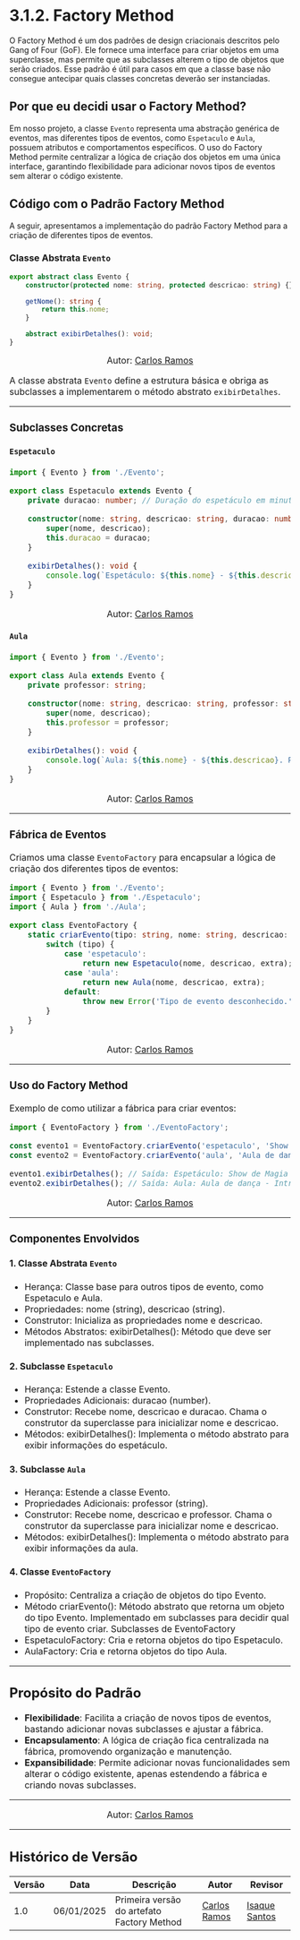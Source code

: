 # 3.1.2. Factory Method

O Factory Method é um dos padrões de design criacionais descritos pelo Gang of Four (GoF). Ele fornece uma interface para criar objetos em uma superclasse, mas permite que as subclasses alterem o tipo de objetos que serão criados. Esse padrão é útil para casos em que a classe base não consegue antecipar quais classes concretas deverão ser instanciadas.

## Por que eu decidi usar o Factory Method?

Em nosso projeto, a classe `Evento` representa uma abstração genérica de eventos, mas diferentes tipos de eventos, como `Espetaculo` e `Aula`, possuem atributos e comportamentos específicos. O uso do Factory Method permite centralizar a lógica de criação dos objetos em uma única interface, garantindo flexibilidade para adicionar novos tipos de eventos sem alterar o código existente.

## Código com o Padrão Factory Method

A seguir, apresentamos a implementação do padrão Factory Method para a criação de diferentes tipos de eventos.

### Classe Abstrata `Evento`

```typescript
export abstract class Evento {
    constructor(protected nome: string, protected descricao: string) {}

    getNome(): string {
        return this.nome;
    }

    abstract exibirDetalhes(): void;
}
```
<font size="3"><p style="text-align: center">Autor: [Carlos Ramos](https://github.com/carlosramos) 

A classe abstrata `Evento` define a estrutura básica e obriga as subclasses a implementarem o método abstrato `exibirDetalhes`.

---

### Subclasses Concretas

#### `Espetaculo`

```typescript
import { Evento } from './Evento';

export class Espetaculo extends Evento {
    private duracao: number; // Duração do espetáculo em minutos

    constructor(nome: string, descricao: string, duracao: number) {
        super(nome, descricao);
        this.duracao = duracao;
    }

    exibirDetalhes(): void {
        console.log(`Espetáculo: ${this.nome} - ${this.descricao}. Duração: ${this.duracao} minutos.`);
    }
}
```
<font size="3"><p style="text-align: center">Autor: [Carlos Ramos](https://github.com/carlosramos) 

#### `Aula`

```typescript
import { Evento } from './Evento';

export class Aula extends Evento {
    private professor: string;

    constructor(nome: string, descricao: string, professor: string) {
        super(nome, descricao);
        this.professor = professor;
    }

    exibirDetalhes(): void {
        console.log(`Aula: ${this.nome} - ${this.descricao}. Professor: ${this.professor}.`);
    }
}
```
<font size="3"><p style="text-align: center">Autor: [Carlos Ramos](https://github.com/carlosramos) 

---

### Fábrica de Eventos

Criamos uma classe `EventoFactory` para encapsular a lógica de criação dos diferentes tipos de eventos:

```typescript
import { Evento } from './Evento';
import { Espetaculo } from './Espetaculo';
import { Aula } from './Aula';

export class EventoFactory {
    static criarEvento(tipo: string, nome: string, descricao: string, extra: any): Evento {
        switch (tipo) {
            case 'espetaculo':
                return new Espetaculo(nome, descricao, extra);
            case 'aula':
                return new Aula(nome, descricao, extra);
            default:
                throw new Error('Tipo de evento desconhecido.');
        }
    }
}
```

<font size="3"><p style="text-align: center">Autor: [Carlos Ramos](https://github.com/carlosramos) 

---

### Uso do Factory Method

Exemplo de como utilizar a fábrica para criar eventos:

```typescript
import { EventoFactory } from './EventoFactory';

const evento1 = EventoFactory.criarEvento('espetaculo', 'Show de Magia', 'Um show incrível de ilusionismo.', 90);
const evento2 = EventoFactory.criarEvento('aula', 'Aula de dança', 'Introdução à dança.', 'Professor Isaque');

evento1.exibirDetalhes(); // Saída: Espetáculo: Show de Magia - Um show incrível de ilusionismo. Duração: 90 minutos.
evento2.exibirDetalhes(); // Saída: Aula: Aula de dança - Introdução à dança. Professor: Professor Isaque.
```

<font size="3"><p style="text-align: center">Autor: [Carlos Ramos](https://github.com/carlosramos) 

---

### Componentes Envolvidos
#### 1. Classe Abstrata `Evento`
- Herança: Classe base para outros tipos de evento, como Espetaculo e Aula.
- Propriedades: nome (string), descricao (string).
- Construtor: Inicializa as propriedades nome e descricao.
- Métodos Abstratos:
exibirDetalhes(): Método que deve ser implementado nas subclasses.


#### 2. Subclasse `Espetaculo`
- Herança: Estende a classe Evento.
- Propriedades Adicionais: duracao (number).
- Construtor:
Recebe nome, descricao e duracao.
Chama o construtor da superclasse para inicializar nome e descricao.
- Métodos:
exibirDetalhes(): Implementa o método abstrato para exibir informações do espetáculo.


#### 3. Subclasse `Aula`
- Herança: Estende a classe Evento.
- Propriedades Adicionais: professor (string).
- Construtor:
Recebe nome, descricao e professor.
Chama o construtor da superclasse para inicializar nome e descricao.
- Métodos:
exibirDetalhes(): Implementa o método abstrato para exibir informações da aula.


#### 4. Classe `EventoFactory`
- Propósito: Centraliza a criação de objetos do tipo Evento.
- Método criarEvento():
Método abstrato que retorna um objeto do tipo Evento.
Implementado em subclasses para decidir qual tipo de evento criar.
Subclasses de EventoFactory
- EspetaculoFactory: Cria e retorna objetos do tipo Espetaculo.
- AulaFactory: Cria e retorna objetos do tipo Aula.

--- 

## Propósito do Padrão

- **Flexibilidade**: Facilita a criação de novos tipos de eventos, bastando adicionar novas subclasses e ajustar a fábrica.
- **Encapsulamento**: A lógica de criação fica centralizada na fábrica, promovendo organização e manutenção.
- **Expansibilidade**: Permite adicionar novas funcionalidades sem alterar o código existente, apenas estendendo a fábrica e criando novas subclasses.

---

<font size="3"><p style="text-align: center">Autor: [Carlos Ramos](https://github.com/carlosramos) 

---

## Histórico de Versão

| Versão | Data       | Descrição                                       | Autor            | Revisor          |
|--------|------------|------------------------------------------------|-----------------|-----------------|
| 1.0    | 06/01/2025 | Primeira versão do artefato Factory Method | [Carlos Ramos](https://github.com/TheCarlosRamos)    | [Isaque Santos](https://github.com/IsaqueSH)    |


